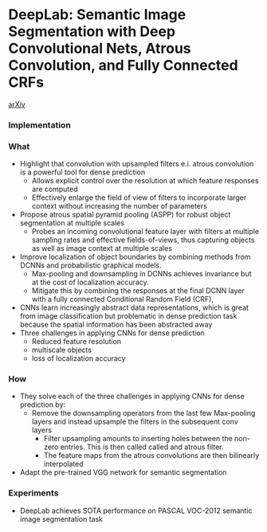 # DeepLab: Semantic Image Segmentation with Deep Convolutional Nets, Atrous Convolution, and Fully Connected CRFs
[arXiv](https://arxiv.org/pdf/1606.00915.pdf)
### Implementation


### What
- Highlight that convolution with upsampled filters e.i. atrous convolution is a powerful tool for dense prediction
  - Allows explicit control over the resolution at which feature responses are computed
  - Effectively enlarge the field of view of filters to incorporate larger context without increasing the number of parameters
- Propose atrous spatial pyramid pooling (ASPP) for robust object segmentation at multiple scales
  -  Probes an incoming convolutional feature layer with filters at multiple sampling rates and effective fields-of-views, thus capturing objects as well as image context at multiple scales
- Improve localization of object boundaries by combining methods from DCNNs and probabilistic graphical
models.
  - Max-pooling and downsampling in DCNNs achieves invariance but at the cost of localization accuracy.
  - Mitigate this by combining the responses at the final DCNN layer with a fully connected Conditional Random Field (CRF),
- CNNs learn increasingly abstract data representations, which is great from image classification but problematic in dense prediction task because the spatial information has been abstracted away
- Three challenges in applying CNNs for dense prediction
  - Reduced feature resolution
  - multiscale objects
  - loss of localization accuracy
### How
- They solve each of the three challenges in applying CNNs for dense prediction by:
  - Remove the downsampling operators from the last few Max-pooling layers and instead upsample the filters in the subsequent conv layers
    - Filter upsampling amounts to inserting holes between the non-zero entries. This is then called called and atrous filter.
    - The feature maps from the atrous convolutions are then bilinearly interpolated
- Adapt the pre-trained VGG network for semantic segmentation
### Experiments
- DeepLab achieves SOTA performance on PASCAL VOC-2012 semantic image segmentation task
